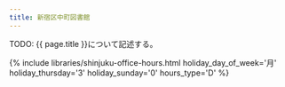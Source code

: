 ```yaml
---
title: 新宿区中町図書館
---
```


TODO: {{ page.title }}について記述する。

{% include libraries/shinjuku-office-hours.html
    holiday_day_of_week='月'
    holiday_thursday='3'
    holiday_sunday='0'
    hours_type='D' %}
